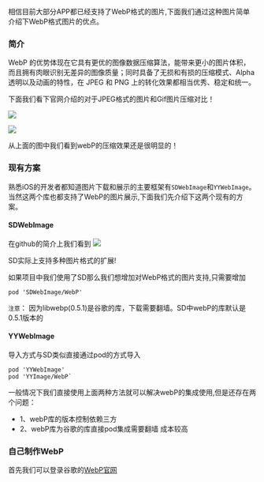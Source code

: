相信目前大部分APP都已经支持了WebP格式的图片,下面我们通过这种图片简单介绍下WebP格式图片的优点。

### 简介

WebP 的优势体现在它具有更优的图像数据压缩算法，能带来更小的图片体积，而且拥有肉眼识别无差异的图像质量；同时具备了无损和有损的压缩模式、Alpha 透明以及动画的特性，在 JPEG 和 PNG 上的转化效果都相当优秀、稳定和统一。

下面我们看下官网介绍的对于JPEG格式的图片和Gif图片压缩对比！

![](https://tva1.sinaimg.cn/large/006tNbRwly1gbc6ha4mv7j31p80dkgwp.jpg)

![](https://tva1.sinaimg.cn/large/006tNbRwly1gbc6hzbo21j30nw0oydkv.jpg)

从上面的图中我们看到webP的压缩效果还是很明显的！

### 现有方案

熟悉iOS的开发者都知道图片下载和展示的主要框架有`SDWebImage`和`YYWebImage`。当然这两个库也都支持了WebP的图片展示,下面我们先介绍下这两个现有的方案。

#### SDWebImage

在github的简介上我们看到
![](https://tva1.sinaimg.cn/large/006tNbRwly1gbc6mz3lpxj31em0fqdkj.jpg)

SD实际上支持多种图片格式的扩展!

如果项目中我们使用了SD那么我们想增加对WebP格式的图片支持,只需要增加

```
pod 'SDWebImage/WebP'
```
`注意`： 因为libwebp(0.5.1)是谷歌的库，下载需要翻墙。SD中webP的库默认是0.5.1版本的

#### YYWebImage

导入方式与SD类似直接通过pod的方式导入

```objc
pod 'YYWebImage'
pod 'YYImage/WebP`
```

一般情况下我们直接使用上面两种方法就可以解决webP的集成使用,但是还存在两个问题：
* 1、webP库的版本控制依赖三方
* 2、webP库为谷歌的库直接pod集成需要翻墙 成本较高

### 自己制作WebP

首先我们可以登录谷歌的[WebP官网](https://developers.google.com/speed/webp/docs/using)
 
